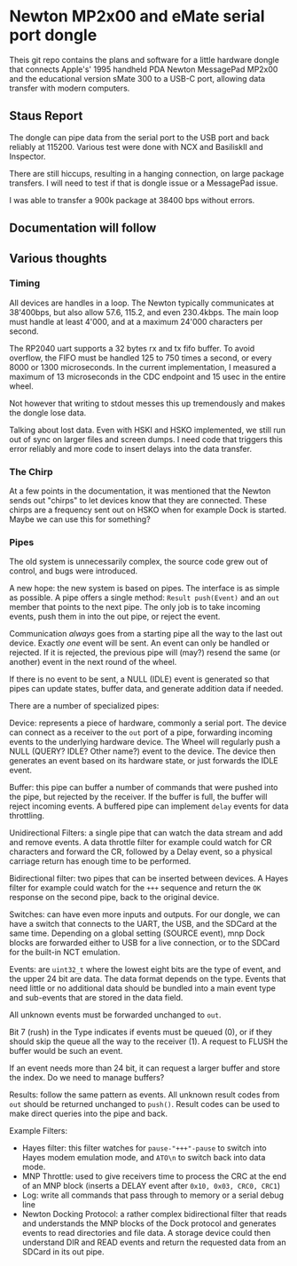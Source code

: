 # Newton MP2x00 and eMate serial port dongle

Theis git repo contains the plans and software for a little hardware dongle
that connects Apple's' 1995 handheld PDA Newton MessagePad MP2x00 and the
educational version sMate 300 to a USB-C port, allowing data transfer with 
modern computers.   

## Staus Report

The dongle can pipe data from the serial port to the USB port and back reliably
at 115200. Various test were done with NCX and BasiliskII and Inspector. 

There are still hiccups, resulting in a hanging connection, on large package 
transfers. I will need to test if that is dongle issue or a MessagePad issue.

I was able to transfer a 900k package at 38400 bps without errors. 

## Documentation will follow

## Various thoughts

### Timing

All devices are handles in a loop. The Newton typically communicates at 
38'400bps, but also allow 57.6, 115.2, and even 230.4kbps. The main loop
must handle at least 4'000, and at a maximum 24'000 characters per second.

The RP2040 uart supports a 32 bytes rx and tx fifo buffer. To avoid overflow,
the FIFO must be handled 125 to 750 times a second, or every 8000 or 1300 
microseconds. In the current implementation, I measured a maximum of 13 
microseconds in the CDC endpoint and 15 usec in the entire wheel.

Not however that writing to stdout messes this up tremendously and makes
the dongle lose data.

Talking about lost data. Even with HSKI and HSKO implemented, we still run out
of sync on larger files and screen dumps. I need code that triggers this
error reliably and more code to insert delays into the data transfer. 

### The Chirp

At a few points in the documentation, it was mentioned that the Newton
sends out "chirps" to let devices know that they are connected. These
chirps are a frequency sent out on HSKO when for example Dock is started.
Maybe we can use this for something?

### Pipes

The old system is unnecessarily complex, the source code grew out
of control, and bugs were introduced.

A new hope: the new system is based on pipes. The interface is as simple as
possible. A pipe offers a single method: `Result push(Event)` and an `out` 
member that points to the next pipe. The only job is to take incoming events,
push them in into the out pipe, or reject the event.

Communication *always* goes from a starting pipe all the way to the last out 
device. Exactly *one* event will be sent. An event can only be handled or 
rejected. If it is rejected, the previous pipe will (may?) resend the same
(or another) event in the next round of the wheel.
 
If there is no event to be sent, a NULL (IDLE) event is generated so that 
pipes can update states, buffer data, and generate addition data if needed.

There are a number of specialized pipes:

Device: represents a piece of hardware, commonly a serial port. The device can
connect as a receiver to the `out` port of a pipe, forwarding incoming events
to the underlying hardware device. The Wheel will regularly push a NULL (QUERY? 
IDLE? Other name?) event to the device. The device then generates an event based
on its hardware state, or just forwards the IDLE event.

Buffer: this pipe can buffer a number of commands that were pushed into the 
pipe, but rejected by the receiver. If the buffer is full, the buffer will 
reject incoming events. A buffered pipe can implement `delay` events for
data throttling.

Unidirectional Filters: a single pipe that can watch the data stream and add
and remove events. A data throttle filter for example could watch for CR 
characters and forward the CR, followed by a Delay event, so a physical carriage
return has enough time to be performed.

Bidirectional filter: two pipes that can be inserted between devices. A Hayes
filter for example could watch for the `+++` sequence and return the `OK`
response on the second pipe, back to the original device.

Switches: can have even more inputs and outputs. For our dongle, we can have
a switch that connects to the UART, the USB, and the SDCard at the same time.
Depending on a global setting (SOURCE event), mnp Dock blocks are forwarded 
either to USB for a live connection, or to the SDCard for the built-in NCT
emulation.

Events: are `uint32_t` where the lowest eight bits are the type of event, and the
upper 24 bit are data. The data format depends on the type. Events that need 
little or no additional data should be bundled into a main event type and
sub-events that are stored in the data field.
 
All unknown events must be forwarded unchanged to `out`. 

Bit 7 (rush) in the Type indicates if events must be queued (0), or if they 
should skip the queue all the way to the receiver (1). A request to FLUSH the 
buffer would be such an event. 

If an event needs more than 24 bit, it can request a larger buffer and store 
the index. Do we need to manage buffers?

Results: follow the same pattern as events. All unknown result codes from `out`
should be returned unchanged to `push()`. Result codes can be used to make 
direct queries into the pipe and back.


Example Filters:
- Hayes filter: this filter watches for `pause-"+++"-pause` to switch into Hayes
  modem emulation mode, and `ATO\n` to switch back into data mode.
- MNP Throttle: used to give receivers time to process the CRC at the end of 
  an MNP block (inserts a DELAY event after `0x10, 0x03, CRC0, CRC1`)
- Log: write all commands that pass through to memory or a serial debug line
- Newton Docking Protocol: a rather complex bidirectional filter that reads
  and understands the MNP blocks of the Dock protocol and generates events
  to read directories and file data. A storage device could then understand
  DIR and READ events and return the requested data from an SDCard in 
  its out pipe.
